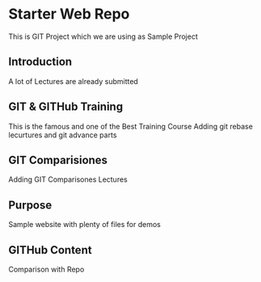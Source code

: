 # Starter Web Repo
This is GIT Project which we are using as Sample Project

## Introduction
A lot of Lectures are already submitted

## GIT & GITHub Training
This is the famous and one of the Best Training Course
Adding git rebase lecurtures and git advance parts
## GIT Comparisiones
Adding GIT Comparisones Lectures

## Purpose

Sample website with plenty of files for demos

## GITHub Content
Comparison with Repo
